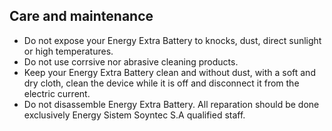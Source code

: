 ## Care and maintenance

* Do not expose your Energy Extra Battery to knocks, dust, direct sunlight or high temperatures.
* Do not use corrsive nor abrasive cleaning products.
* Keep your Energy Extra Battery clean and without dust, with a soft and dry cloth, clean the device while it is off and disconnect it from the electric current.
* Do not disassemble Energy Extra Battery. All reparation should be done exclusively Energy Sistem Soyntec S.A qualified staff.
